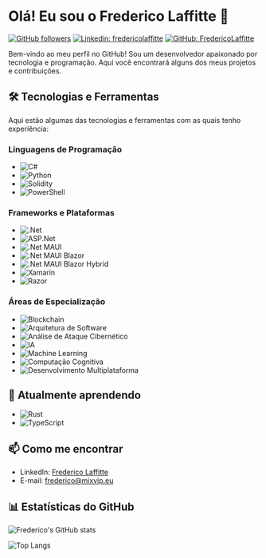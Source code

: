 # Olá! Eu sou o Frederico Laffitte 👋

[![GitHub followers](https://img.shields.io/github/followers/FredericoLaffitte?label=Follow&style=social)](https://github.com/FredericoLaffitte)
[![Linkedin: fredericolaffitte](https://img.shields.io/badge/-Frederico%20Laffitte-blue?style=flat-square&logo=Linkedin&logoColor=white&link=https://www.linkedin.com/in/fredericolaffitte/)](https://www.linkedin.com/in/fredericolaffitte/)
[![GitHub: FredericoLaffitte](https://img.shields.io/github/stars/FredericoLaffitte?affiliations=OWNER%2CCOLLABORATOR&style=social)](https://github.com/FredericoLaffitte)

Bem-vindo ao meu perfil no GitHub! Sou um desenvolvedor apaixonado por tecnologia e programação. Aqui você encontrará alguns dos meus projetos e contribuições.

## 🛠 Tecnologias e Ferramentas

Aqui estão algumas das tecnologias e ferramentas com as quais tenho experiência:

### Linguagens de Programação
- ![C#](https://img.shields.io/badge/-C%23-239120?logo=c-sharp&logoColor=white&style=flat)
- ![Python](https://img.shields.io/badge/-Python-3776AB?logo=python&logoColor=white&style=flat)
- ![Solidity](https://img.shields.io/badge/-Solidity-363636?logo=solidity&logoColor=white&style=flat)
- ![PowerShell](https://img.shields.io/badge/-PowerShell-5391FE?logo=powershell&logoColor=white&style=flat)

### Frameworks e Plataformas
- ![.Net](https://img.shields.io/badge/-.Net-512BD4?logo=dotnet&logoColor=white&style=flat)
- ![ASP.Net](https://img.shields.io/badge/-ASP.Net-512BD4?logo=dotnet&logoColor=white&style=flat)
- ![.Net MAUI](https://img.shields.io/badge/-.Net%20MAUI-512BD4?logo=dotnet&logoColor=white&style=flat)
- ![.Net MAUI Blazor](https://img.shields.io/badge/-.Net%20MAUI%20Blazor-512BD4?logo=blazor&logoColor=white&style=flat)
- ![.Net MAUI Blazor Hybrid](https://img.shields.io/badge/-.Net%20MAUI%20Blazor%20Hybrid-512BD4?logo=blazor&logoColor=white&style=flat)
- ![Xamarin](https://img.shields.io/badge/-Xamarin-3498DB?logo=xamarin&logoColor=white&style=flat)
- ![Razor](https://img.shields.io/badge/-Razor-512BD4?logo=razor&logoColor=white&style=flat)

### Áreas de Especialização
- ![Blockchain](https://img.shields.io/badge/-Blockchain-121D33?logo=blockchain&logoColor=white&style=flat)
- ![Arquitetura de Software](https://img.shields.io/badge/-Arquitetura%20de%20Software-007ACC?logo=architecture&logoColor=white&style=flat)
- ![Análise de Ataque Cibernético](https://img.shields.io/badge/-Análise%20de%20Ataque%20Cibernético-FF0000?logo=security&logoColor=white&style=flat)
- ![IA](https://img.shields.io/badge/-Inteligência%20Artificial-000000?logo=ai&logoColor=white&style=flat)
- ![Machine Learning](https://img.shields.io/badge/-Machine%20Learning-007ACC?logo=machine-learning&logoColor=white&style=flat)
- ![Computação Cognitiva](https://img.shields.io/badge/-Computação%20Cognitiva-007ACC?logo=azure&logoColor=white&style=flat)
- ![Desenvolvimento Multiplataforma](https://img.shields.io/badge/-Desenvolvimento%20Multiplataforma-FF6C37?logo=multiplatform&logoColor=white&style=flat)

## 🌱 Atualmente aprendendo

- ![Rust](https://img.shields.io/badge/-Rust-000000?logo=rust&logoColor=white&style=flat)
- ![TypeScript](https://img.shields.io/badge/-TypeScript-3178C6?logo=typescript&logoColor=white&style=flat)

## 📫 Como me encontrar

- LinkedIn: [Frederico Laffitte](https://www.linkedin.com/in/fredericolaffitte/)
- E-mail: frederico@mixvip.eu

## 📊 Estatísticas do GitHub

![Frederico's GitHub stats](https://github-readme-stats.vercel.app/api?username=FredericoLaffitte&show_icons=true&theme=dracula)

![Top Langs](https://github-readme-stats.vercel.app/api/top-langs/?username=FredericoLaffitte&layout=compact&theme=dracula)
